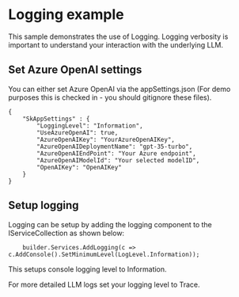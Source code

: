 # Logging example

This sample demonstrates the use of Logging. Logging verbosity is important to understand
your interaction with the underlying LLM.

## Set Azure OpenAI settings

You can either set Azure OpenAI via the appSettings.json (For demo purposes this is checked in - you should gitignore these files).

```
{
    "SkAppSettings" : {
        "LoggingLevel": "Information",
        "UseAzureOpenAI": true,
        "AzureOpenAIKey": "YourAzureOpenAIKey",
        "AzureOpenAIDeploymentName": "gpt-35-turbo",
        "AzureOpenAIEndPoint": "Your Azure endpoint",
        "AzureOpenAIModelId": "Your selected modelID",
        "OpenAIKey": "OpenAIKey"
    }
}
```
## Setup logging

Logging can be setup by adding the logging component to the IServiceCollection as shown below:

```
    builder.Services.AddLogging(c => c.AddConsole().SetMinimumLevel(LogLevel.Information));

```

This setups console logging level to Information.

For more detailed LLM logs set your logging level to Trace.